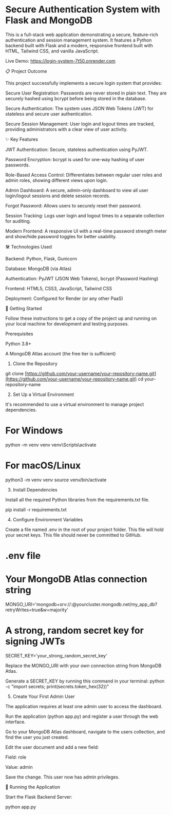 # Secure Authentication System with Flask and MongoDB

This is a full-stack web application demonstrating a secure, feature-rich authentication and session management system. It features a Python backend built with Flask and a modern, responsive frontend built with HTML, Tailwind CSS, and vanilla JavaScript.

Live Demo: https://login-system-7t50.onrender.com

📋 Project Outcome

This project successfully implements a secure login system that provides:

Secure User Registration: Passwords are never stored in plain text. They are securely hashed using bcrypt before being stored in the database.

Secure Authentication: The system uses JSON Web Tokens (JWT) for stateless and secure user authentication.

Secure Session Management: User login and logout times are tracked, providing administrators with a clear view of user activity.

✨ Key Features

JWT Authentication: Secure, stateless authentication using PyJWT.

Password Encryption: bcrypt is used for one-way hashing of user passwords.

Role-Based Access Control: Differentiates between regular user roles and admin roles, showing different views upon login.

Admin Dashboard: A secure, admin-only dashboard to view all user login/logout sessions and delete session records.

Forgot Password: Allows users to securely reset their password.

Session Tracking: Logs user login and logout times to a separate collection for auditing.

Modern Frontend: A responsive UI with a real-time password strength meter and show/hide password toggles for better usability.

🛠️ Technologies Used

Backend: Python, Flask, Gunicorn

Database: MongoDB (via Atlas)

Authentication: PyJWT (JSON Web Tokens), bcrypt (Password Hashing)

Frontend: HTML5, CSS3, JavaScript, Tailwind CSS

Deployment: Configured for Render (or any other PaaS)

🚀 Getting Started

Follow these instructions to get a copy of the project up and running on your local machine for development and testing purposes.

Prerequisites

Python 3.8+

A MongoDB Atlas account (the free tier is sufficient)

1. Clone the Repository

git clone [https://github.com/your-username/your-repository-name.git](https://github.com/your-username/your-repository-name.git)
cd your-repository-name


2. Set Up a Virtual Environment

It's recommended to use a virtual environment to manage project dependencies.

# For Windows
python -m venv venv
venv\Scripts\activate

# For macOS/Linux
python3 -m venv venv
source venv/bin/activate


3. Install Dependencies

Install all the required Python libraries from the requirements.txt file.

pip install -r requirements.txt


4. Configure Environment Variables

Create a file named .env in the root of your project folder. This file will hold your secret keys. This file should never be committed to GitHub.

# .env file

# Your MongoDB Atlas connection string
MONGO_URI='mongodb+srv://<username>:<password>@yourcluster.mongodb.net/my_app_db?retryWrites=true&w=majority'

# A strong, random secret key for signing JWTs
SECRET_KEY='your_strong_random_secret_key'


Replace the MONGO_URI with your own connection string from MongoDB Atlas.

Generate a SECRET_KEY by running this command in your terminal: python -c "import secrets; print(secrets.token_hex(32))"

5. Create Your First Admin User

The application requires at least one admin user to access the dashboard.

Run the application (python app.py) and register a user through the web interface.

Go to your MongoDB Atlas dashboard, navigate to the users collection, and find the user you just created.

Edit the user document and add a new field:

Field: role

Value: admin

Save the change. This user now has admin privileges.

🏃 Running the Application

Start the Flask Backend Server:

python app.py

